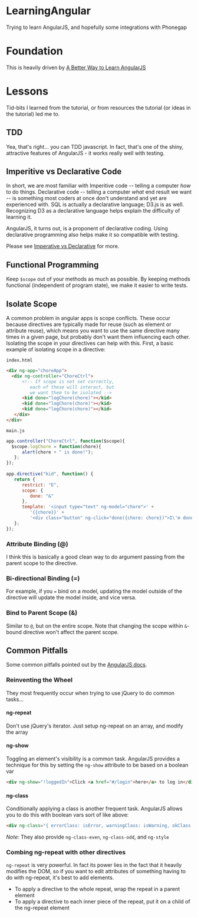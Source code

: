 LearningAngular
===============

Trying to learn AngularJS, and hopefully some integrations with Phonegap

# Foundation
This is heavily driven by [A Better Way to Learn AngularJS](http://www.thinkster.io/pick/GtaQ0oMGIl/)

# Lessons
Tid-bits I learned from the tutorial, or from resources the tutorial (or ideas in the tutorial) led me to.

## TDD
Yea, that's right... you can TDD javascript. In fact, that's one of the shiny, attractive features of AngularJS - it works really well with testing.

## Imperitive vs Declarative Code
In short, we are most familiar with Imperitive code -- telling a computer _how_ to do things. Declarative code -- telling a computer _what_ end result we want -- is something most coders at once don't understand and yet are experienced with. SQL is actually a declarative language; D3.js is as well. Recognizing D3 as a declarative language helps explain the difficulty of learning it.

AngularJS, it turns out, is a proponent of declarative coding. Using declarative programming also helps make it so compatible with testing.

Please see [Imperative vs Declarative](http://latentflip.com/imperative-vs-declarative/) for more.

## Functional Programming
Keep `$scope` out of your methods as much as possible. By keeping methods functional (independent of program state), we make it easier to write tests.

## Isolate Scope
A common problem in angular apps is scope conflicts. These occur because directives are typically made for reuse
(such as element or attribute reuse), which means you want to use the same directive many times in a given page,
but probably don't want them influencing each other. Isolating the scope in your directives can help with this.
First, a basic example of isolating scope in a directive:

`index.html`
```HTML
<div ng-app="choreApp">
  <div ng-controller="ChoreCtrl">
      <!-- If scope is not set correctly,
         each of these will interact, but
         we want them to be isolated -->
      <kid done="logChore(chore)"></kid>
      <kid done="logChore(chore)"></kid>
      <kid done="logChore(chore)"></kid>
   </div>
</div>
```

`main.js`
```JavaScript
app.controller("ChoreCtrl", function($scope){
  $scope.logChore = function(chore){
      alert(chore + " is done!");
   };
});
   
app.directive("kid", function() {
   return {
      restrict: "E",
      scope: {
         done: "&"
      },
      template: '<input type="text" ng-model="chore">' +
         '{{chore}}' +
         '<div class="button" ng-click="done({chore: chore})">I\'m done</div>'
   };
});
```

### Attribute Binding (@)
I think this is basically a good clean way to do argument passing from the parent scope to the directive.

### Bi-directional Binding (=)
For example, if you `=` bind on a model, updating the model outside of the directive will update
the model inside, and vice versa.

### Bind to Parent Scope (&)
Similar to `@`, but on the entire scope. Note that changing the scope within `&`-bound directive won't affect the parent scope.

## Common Pitfalls
Some common pitfalls pointed out by the [AngularJS docs](http://docs.angularjs.org/misc/faq#commonpitfalls). 

### Reinventing the Wheel
They most frequently occur when trying to use jQuery to do common tasks...

#### ng-repeat
Don't use jQuery's iterator. Just setup ng-repeat on an array, and modify the array

#### ng-show
Toggling an element's visibility is a common task. AngularJS provides a technique for this by setting the `ng-show` attribute
to be based on a boolean var

```HTML
<div ng-show="!loggedIn">Click <a href="#/login">here</a> to log in</div>
```

#### ng-class
Conditionally applying a class is another frequent task. AngularJS allows you to do this with boolean vars sort of like above:

```HTML
<div ng-class="{ errorClass: isError, warningClass: isWarning, okClass: !isError && !isWarning }">...</div>
```

*Note:* They also provide `ng-class-even`, `ng-class-odd`, and `ng-style`

### Combing ng-repeat with other directives
`ng-repeat` is very powerful. In fact its power lies in the fact that it heavily modifies the DOM, so if you want to edit
attributes of something having to do with ng-repeat, it's best to add elements.

 * To apply a directive to the whole repeat, wrap the repeat in a parent element
 * To apply a directive to each inner piece of the repeat, put it on a child of the ng-repeat element
